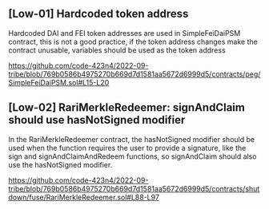 ## [Low-01] Hardcoded token address

Hardcoded DAI and FEI token addresses are used in SimpleFeiDaiPSM contract, this is not a good practice, if the token address changes make the contract unusable, variables should be used as the token address

https://github.com/code-423n4/2022-09-tribe/blob/769b0586b4975270b669d7d1581aa5672d6999d5/contracts/peg/SimpleFeiDaiPSM.sol#L15-L20



## [Low-02] RariMerkleRedeemer: signAndClaim should use hasNotSigned modifier

In the RariMerkleRedeemer contract, the hasNotSigned modifier should be used when the function requires the user to provide a signature, like the sign and signAndClaimAndRedeem functions, so signAndClaim should also use the hasNotSigned modifier.

https://github.com/code-423n4/2022-09-tribe/blob/769b0586b4975270b669d7d1581aa5672d6999d5/contracts/shutdown/fuse/RariMerkleRedeemer.sol#L88-L97